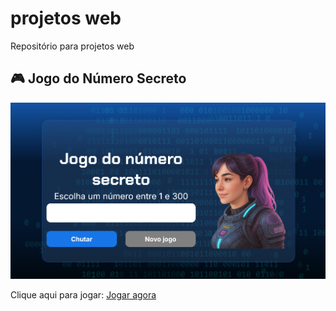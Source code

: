 # projetos web
Repositório para projetos web

## 🎮 Jogo do Número Secreto

![Print do jogo](jogo-numero-secreto/img/tela.png)

Clique aqui para jogar: [Jogar agora](https://carloshsilveira.github.io/projetos-web/jogo-numero-secreto/index.html)
